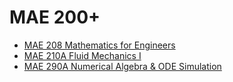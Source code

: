 # MAE 200+
* [MAE 208 Mathematics for Engineers](Department/MAE/MAE200+/MAE208.md)
* [MAE 210A Fluid Mechanics I](Department/MAE/MAE200+/MAE210A.md)
* [MAE 290A Numerical Algebra & ODE Simulation](Department/MAE/MAE200+/MAE290A.md)
